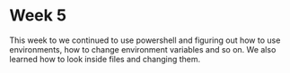 # Week 5
This week to we continued to use powershell and figuring out how to use environments, how to change environment variables and so on. We also learned how to look inside files and changing them. 
